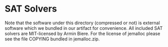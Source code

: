 
# SAT Solvers

Note that the software under this directory (compressed or not) is external software which we bundled in our artifact for convenience. All included SAT solvers are MIT-licensed by Armin Biere. For the license of jemalloc please see the file COPYING bundled in jemalloc.zip.
